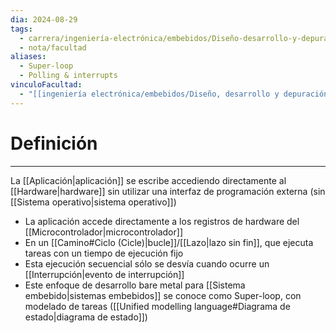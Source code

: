 ```yaml
---
dia: 2024-08-29
tags:
  - carrera/ingeniería-electrónica/embebidos/Diseño-desarrollo-y-depuración
  - nota/facultad
aliases:
  - Super-loop
  - Polling & interrupts
vinculoFacultad:
  - "[[ingeniería electrónica/embebidos/Diseño, desarrollo y depuración/Resumen.md]]"
---
```

# Definición
---
La [[Aplicación|aplicación]] se escribe accediendo directamente al [[Hardware|hardware]] sin utilizar una interfaz de programación externa (sin [[Sistema operativo|sistema operativo]])
* La aplicación accede directamente a los registros de hardware del [[Microcontrolador|microcontrolador]]
* En un [[Camino#Ciclo (Cicle)|bucle]]/[[Lazo|lazo sin fin]], que ejecuta tareas con un tiempo de ejecución fijo
* Esta ejecución secuencial sólo se desvía cuando ocurre un [[Interrupción|evento de interrupción]]
* Este enfoque de desarrollo bare metal para [[Sistema embebido|sistemas embebidos]] se conoce como Super-loop, con modelado de tareas ([[Unified modelling language#Diagrama de estado|diagrama de estado]])